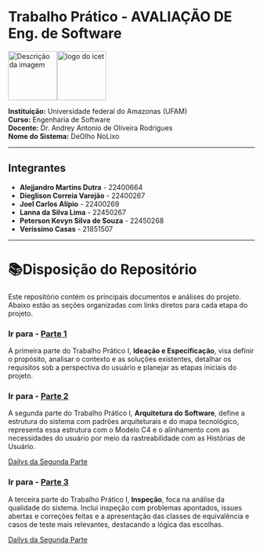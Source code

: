# Trabalho Prático - AVALIAÇÃO DE Eng. de Software 
<img src="https://github.com/user-attachments/assets/c6eda301-3d87-4e44-af7d-34876e04314a" alt="Descrição da imagem" width="100" height="100"><img src="https://github.com/user-attachments/assets/24a338b6-4a64-49f3-979a-73b645b30712" alt="logo do icet" width="100" height="100">

**Instituição:** Universidade federal do Amazonas (UFAM)<br>
**Curso:** Engenharia de Software  
**Docente:** Dr. Andrey Antonio de Oliveira Rodrigues  
**Nome do Sistema:** DeOlho NoLixo

---

## Integrantes

- **Alejjandro Martins Dutra** - 22400664
- **Dieglison Correia Varejão** - 22400267
- **Joel Carlos Alípio** - 22400269
- **Lanna da Silva Lima** - 22450267
- **Peterson Kevyn Silva de Souza** - 22450268
- **Veríssimo Casas** - 21851507

---
# 📚Disposição do Repositório

Este repositório contém os principais documentos e análises do projeto. Abaixo estão as seções organizadas com links diretos para cada etapa do projeto.

### Ir para - [Parte 1](Documentos/TP-PARTE-I)

   A primeira parte do Trabalho Prático I, **Ideação e Especificação**, visa definir o propósito, analisar o contexto e as soluções existentes, detalhar os requisitos sob a perspectiva do usuário e planejar as etapas iniciais do projeto.

### Ir para - [Parte 2](Documentos/TP-PARTE-II)

   A segunda parte do Trabalho Prático I, **Arquitetura do Software**, define a estrutura do sistema com padrões arquiteturais e do mapa tecnológico, representa essa estrutura com o Modelo C4 e o alinhamento com as necessidades do usuário por meio da rastreabilidade com as Histórias de Usuário.

[Dailys da Segunda Parte](https://www.notion.so/20b8ebe8f0088078a849e021f440a066?v=20b8ebe8f00880818514000cf218b1c1&source=copy_link)


### Ir para - [Parte 3](Documentos/TP-PARTE-III)
   A terceira parte do Trabalho Prático I, **Inspeção**, foca na análise da qualidade do sistema. Inclui inspeção com problemas apontados, issues abertas e correções feitas e a apresentação das classes de equivalência e casos de teste mais relevantes, destacando a lógica das escolhas.


[Dailys da Segunda Parte](https://www.notion.so/21a8ebe8f008800ea01ee973235f64d5?v=21a8ebe8f00881718c95000ca352db30&source=copy_link)
